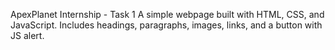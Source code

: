 ApexPlanet Internship - Task 1
A simple webpage built with HTML, CSS, and JavaScript.
Includes headings, paragraphs, images, links, and a button with JS alert.
